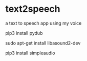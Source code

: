# text2speech
a text to speech app using my voice

pip3 install pydub

sudo apt-get install libasound2-dev

pip3 install simpleaudio